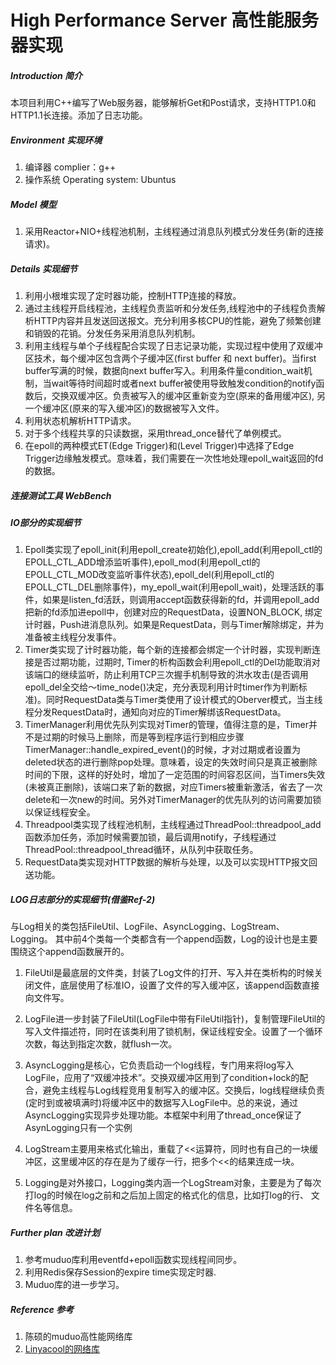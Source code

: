 # High Performance Server 高性能服务器实现

##### Introduction 简介
本项目利用C++编写了Web服务器，能够解析Get和Post请求，支持HTTP1.0和HTTP1.1长连接。添加了日志功能。

##### Environment 实现环境
1. 编译器 complier：g++
2. 操作系统 Operating system: Ubuntus


##### Model 模型
1. 采用Reactor+NIO+线程池机制，主线程通过消息队列模式分发任务(新的连接请求)。

##### Details 实现细节
1. 利用小根堆实现了定时器功能，控制HTTP连接的释放。
2. 通过主线程开启线程池，主线程负责监听和分发任务,线程池中的子线程负责解析HTTP内容并且发送回送报文。充分利用多核CPU的性能，避免了频繁创建和销毁的花销。分发任务采用消息队列机制。
3. 利用主线程与单个子线程配合实现了日志记录功能，实现过程中使用了双缓冲区技术，每个缓冲区包含两个子缓冲区(first buffer 和 next buffer)。当first buffer写满的时候，数据向next buffer写入。利用条件量condition_wait机制，当wait等待时间超时或者next buffer被使用导致触发condition的notify函数后，交换双缓冲区。负责被写入的缓冲区重新变为空(原来的备用缓冲区), 另一个缓冲区(原来的写入缓冲区)的数据被写入文件。
4. 利用状态机解析HTTP请求。
5. 对于多个线程共享的只读数据，采用thread_once替代了单例模式。
6. 在epoll的两种模式ET(Edge Trigger)和(Level Trigger)中选择了Edge Trigger边缘触发模式。意味着，我们需要在一次性地处理epoll_wait返回的fd的数据。


##### 连接测试工具 WebBench

##### IO部分的实现细节
1. Epoll类实现了epoll_init(利用epoll_create初始化),epoll_add(利用epoll_ctl的EPOLL_CTL_ADD增添监听事件),epoll_mod(利用epoll_ctl的EPOLL_CTL_MOD改变监听事件状态),epoll_del(利用epoll_ctl的EPOLL_CTL_DEL删除事件)，my_epoll_wait(利用epoll_wait)，处理活跃的事件，如果是listen_fd活跃，则调用accept函数获得新的fd，并调用epoll_add把新的fd添加进epoll中，创建对应的RequestData，设置NON_BLOCK, 绑定计时器，Push进消息队列。如果是RequestData，则与Timer解除绑定，并为准备被主线程分发事件。
2. Timer类实现了计时器功能，每个新的连接都会绑定一个计时器，实现判断连接是否过期功能，过期时, Timer的析构函数会利用epoll_ctl的Del功能取消对该端口的继续监听，防止利用TCP三次握手机制导致的洪水攻击(是否调用epoll_del全交给～time_node()决定，充分表现利用计时timer作为判断标准)。同时RequestData类与Timer类使用了设计模式的Oberver模式，当主线程分发RequestData时，通知向对应的Timer解绑该RequestData。
3. TimerManager利用优先队列实现对Timer的管理，值得注意的是，Timer并不是过期的时候马上删除，而是等到程序运行到相应步骤TimerManager::handle_expired_event()的时候，才对过期或者设置为deleted状态的进行删除pop处理。意味着，设定的失效时间只是真正被删除时间的下限，这样的好处时，增加了一定范围的时间容忍区间，当Timers失效(未被真正删除)，该端口来了新的数据，对应Timers被重新激活，省去了一次delete和一次new的时间。另外对TimerManager的优先队列的访问需要加锁以保证线程安全。
4. Threadpool类实现了线程池机制，主线程通过ThreadPool::threadpool_add函数添加任务，添加时候需要加锁，最后调用notify，子线程通过ThreadPool::threadpool_thread循环，从队列中获取任务。
5. RequestData类实现对HTTP数据的解析与处理，以及可以实现HTTP报文回送功能。

##### LOG日志部分的实现细节(借鉴Ref-2)
与Log相关的类包括FileUtil、LogFile、AsyncLogging、LogStream、Logging。
其中前4个类每一个类都含有一个append函数，Log的设计也是主要围绕这个append函数展开的。

1. FileUtil是最底层的文件类，封装了Log文件的打开、写入并在类析构的时候关闭文件，底层使用了标准IO，设置了文件的写入缓冲区，该append函数直接向文件写。

2. LogFile进一步封装了FileUtil(LogFile中带有FileUtil指针)，复制管理FileUtil的写入文件描述符，同时在该类利用了锁机制，保证线程安全。设置了一个循环次数，每达到指定次数，就flush一次。

3. AsyncLogging是核心，它负责启动一个log线程，专门用来将log写入LogFile，应用了“双缓冲技术”。交换双缓冲区用到了condition+lock的配合，避免主线程与Log线程竞用复制写入的缓冲区。交换后，log线程继续负责(定时到或被填满时)将缓冲区中的数据写入LogFile中。总的来说，通过AsyncLogging实现异步处理功能。本框架中利用了thread_once保证了AsynLogging只有一个实例

4. LogStream主要用来格式化输出，重载了<<运算符，同时也有自己的一块缓冲区，这里缓冲区的存在是为了缓存一行，把多个<<的结果连成一块。

5. Logging是对外接口，Logging类内涵一个LogStream对象，主要是为了每次打log的时候在log之前和之后加上固定的格式化的信息，比如打log的行、
文件名等信息。

##### Further plan 改进计划
1. 参考muduo库利用eventfd+epoll函数实现线程间同步。
2. 利用Redis保存Session的expire time实现定时器.
3. Muduo库的进一步学习。

##### Reference 参考
1. 陈硕的muduo高性能网络库
2. [Linyacool的网络库](https://github.com/linyacool/WebServer)

